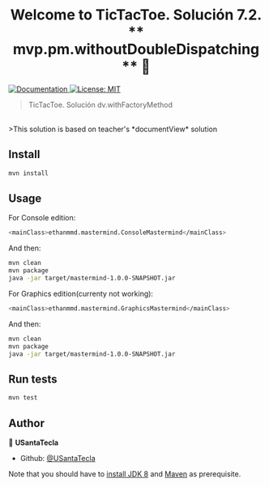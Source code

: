 <h1 align="center">Welcome to TicTacToe. Solución 7.2. ** mvp.pm.withoutDoubleDispatching ** 👋</h1>
<p>
  <a href="/docs" target="_blank">
    <img alt="Documentation" src="https://img.shields.io/badge/documentation-yes-brightgreen.svg" />
  </a>
  <a href="#" target="_blank">
    <img alt="License: MIT" src="https://img.shields.io/badge/License-MIT-yellow.svg" />
  </a>
</p>

> TicTacToe. Solución dv.withFactoryMethod
<br>
>This solution is based on teacher's *documentView* solution

## Install

```sh
mvn install
```

## Usage

For Console edition:

```sh
<mainClass>ethanmmd.mastermind.ConsoleMastermind</mainClass>
```
And then:

```sh
mvn clean
mvn package
java -jar target/mastermind-1.0.0-SNAPSHOT.jar
```

For Graphics edition(currenty not working):

```sh
<mainClass>ethanmmd.mastermind.GraphicsMastermind</mainClass>
```
And then:

```sh
mvn clean
mvn package
java -jar target/mastermind-1.0.0-SNAPSHOT.jar
```

## Run tests

```sh
mvn test
```

## Author

👤 **USantaTecla**

* Github: [@USantaTecla](https://github.com/USantaTecla)


Note that you should have to [install JDK 8](http://www.oracle.com/technetwork/java/javase/downloads/jdk8-downloads-2133151.html) and [Maven](https://maven.apache.org/install.html) as prerequisite.